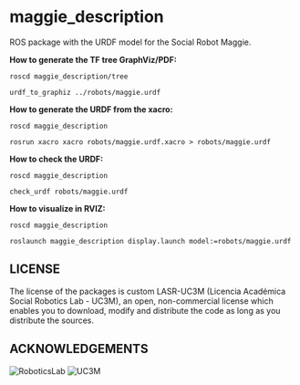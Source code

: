 # maggie_description

ROS package with the URDF model for the Social Robot Maggie.

**How to generate the TF tree GraphViz/PDF:**

`roscd maggie_description/tree`

`urdf_to_graphiz ../robots/maggie.urdf`

**How to generate the URDF from the xacro:**

`roscd maggie_description`

`rosrun xacro xacro robots/maggie.urdf.xacro > robots/maggie.urdf`

**How to check the URDF:**

`roscd maggie_description`

`check_urdf robots/maggie.urdf`

**How to visualize in RVIZ:**

`roscd maggie_description`

`roslaunch maggie_description display.launch model:=robots/maggie.urdf`

## LICENSE

The license of the packages is custom LASR-UC3M (Licencia Académica Social Robotics Lab - UC3M), an open, non-commercial license which enables you to download, modify and distribute the code as long as you distribute the sources.

## ACKNOWLEDGEMENTS

![RoboticsLab](http://ieee.uc3m.es/images/thumb/b/b6/Roboticslab_text_new.jpg/128px-Roboticslab_text_new.jpg)
![UC3M](http://ieee.uc3m.es/images/thumb/6/6b/Logo_uc3m_letras.png/256px-Logo_uc3m_letras.png)
